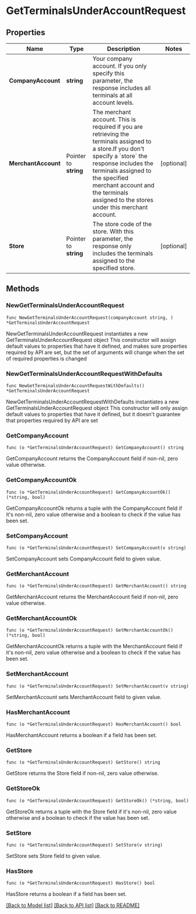 # GetTerminalsUnderAccountRequest

## Properties

Name | Type | Description | Notes
------------ | ------------- | ------------- | -------------
**CompanyAccount** | **string** | Your company account. If you only specify this parameter, the response includes all terminals at all account levels. | 
**MerchantAccount** | Pointer to **string** | The merchant account. This is required if you are retrieving the terminals assigned to a store.If you don&#39;t specify a &#x60;store&#x60; the response includes the terminals assigned to the specified merchant account and the terminals assigned to the stores under this merchant account. | [optional] 
**Store** | Pointer to **string** | The store code of the store. With this parameter, the response only includes the terminals assigned to the specified store. | [optional] 

## Methods

### NewGetTerminalsUnderAccountRequest

`func NewGetTerminalsUnderAccountRequest(companyAccount string, ) *GetTerminalsUnderAccountRequest`

NewGetTerminalsUnderAccountRequest instantiates a new GetTerminalsUnderAccountRequest object
This constructor will assign default values to properties that have it defined,
and makes sure properties required by API are set, but the set of arguments
will change when the set of required properties is changed

### NewGetTerminalsUnderAccountRequestWithDefaults

`func NewGetTerminalsUnderAccountRequestWithDefaults() *GetTerminalsUnderAccountRequest`

NewGetTerminalsUnderAccountRequestWithDefaults instantiates a new GetTerminalsUnderAccountRequest object
This constructor will only assign default values to properties that have it defined,
but it doesn't guarantee that properties required by API are set

### GetCompanyAccount

`func (o *GetTerminalsUnderAccountRequest) GetCompanyAccount() string`

GetCompanyAccount returns the CompanyAccount field if non-nil, zero value otherwise.

### GetCompanyAccountOk

`func (o *GetTerminalsUnderAccountRequest) GetCompanyAccountOk() (*string, bool)`

GetCompanyAccountOk returns a tuple with the CompanyAccount field if it's non-nil, zero value otherwise
and a boolean to check if the value has been set.

### SetCompanyAccount

`func (o *GetTerminalsUnderAccountRequest) SetCompanyAccount(v string)`

SetCompanyAccount sets CompanyAccount field to given value.


### GetMerchantAccount

`func (o *GetTerminalsUnderAccountRequest) GetMerchantAccount() string`

GetMerchantAccount returns the MerchantAccount field if non-nil, zero value otherwise.

### GetMerchantAccountOk

`func (o *GetTerminalsUnderAccountRequest) GetMerchantAccountOk() (*string, bool)`

GetMerchantAccountOk returns a tuple with the MerchantAccount field if it's non-nil, zero value otherwise
and a boolean to check if the value has been set.

### SetMerchantAccount

`func (o *GetTerminalsUnderAccountRequest) SetMerchantAccount(v string)`

SetMerchantAccount sets MerchantAccount field to given value.

### HasMerchantAccount

`func (o *GetTerminalsUnderAccountRequest) HasMerchantAccount() bool`

HasMerchantAccount returns a boolean if a field has been set.

### GetStore

`func (o *GetTerminalsUnderAccountRequest) GetStore() string`

GetStore returns the Store field if non-nil, zero value otherwise.

### GetStoreOk

`func (o *GetTerminalsUnderAccountRequest) GetStoreOk() (*string, bool)`

GetStoreOk returns a tuple with the Store field if it's non-nil, zero value otherwise
and a boolean to check if the value has been set.

### SetStore

`func (o *GetTerminalsUnderAccountRequest) SetStore(v string)`

SetStore sets Store field to given value.

### HasStore

`func (o *GetTerminalsUnderAccountRequest) HasStore() bool`

HasStore returns a boolean if a field has been set.


[[Back to Model list]](../README.md#documentation-for-models) [[Back to API list]](../README.md#documentation-for-api-endpoints) [[Back to README]](../README.md)


